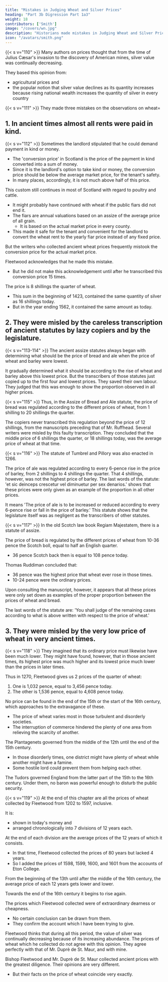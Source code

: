 ```yaml
---
title: "Mistakes in Judging Wheat and Silver Prices"
heading: "Part 3b Digression Part 1a3"
weight: 18
contributors: ['Smith']
image: "/covers/wn.jpg"
description: "Historians made mistakes in Judging Wheat and Silver Prices because they were lazy and because rents were paid in kind"
icon: "/avatars/smith.png"
---
```



{{< s v="110" >}} Many authors on prices thought that from the time of Julius Cæsar's invasion to the discovery of American mines, silver value was continually decreasing.

They based this opinion from: 
- agricultural prices and
- the popular notion that silver value declines as its quantity increases because rising national wealth increases the quantity of silver in every country


{{< s v="111" >}} They made three mistakes on the observations on wheat= 


## 1. In ancient times almost all rents were paid in kind.

{{< s v="112" >}} Sometimes the landlord stipulated that he could demand payment in kind or money.
- The 'conversion price' in Scotland is the price of the payment in kind converted into a sum of money.
- Since it is the landlord's option to take kind or money, the conversion price should be below the average market price, for the tenant's safety.
- In many places, accordingly, it is not much above half of this price.

This custom still continues in most of Scotland with regard to poultry and cattle.
- It might probably have continued with wheat if the public fiars did not end it.
- The fiars are annual valuations based on an assize of the average price of all grain.
  - It is based on the actual market price in every county.
- This made it safe for the tenant and convenient for the landlord to convert the wheat rent to the yearly fiar price instead of any fixed price.

But the writers who collected ancient wheat prices frequently mistook the conversion price for the actual market price.

Fleetwood acknowledges that he made this mistake.
- But he did not make this acknowledgement until after he transcribed this conversion price 15 times.

The price is 8 shillings the quarter of wheat.
- This sum in the beginning of 1423, contained the same quantity of silver as 16 shillings today.
- But in the year ending 1562, it contained the same amount as today.

## 2. They were misled by the careless transcription of ancient statutes by lazy copiers and by the legislature.

{{< s v="113-114" >}} The ancient assize statutes always began with determining what should be the price of bread and ale when the price of wheat and barley were lowest.

It gradually determined what it should be according to the rise of wheat and barley above this lowest price.
But the transcribers of those statutes just copied up to the first four and lowest prices.
They saved their own labour.
They judged that this was enough to show the proportion observed in all higher prices.

{{< s v="115" >}} Thus, in the Assize of Bread and Ale statute, the price of bread was regulated according to the different prices of wheat, from 1 shilling to 20 shillings the quarter.

The copiers never transcribed this regulation beyond the price of 12 shillings, from the manuscripts preceding that of Mr. Ruffhead.
Several writers were misled by this faulty transcription.
They concluded that the middle price of 6 shillings the quarter, or 18 shillings today, was the average price of wheat at that time.

{{< s v="116" >}} The statute of Tumbrel and Pillory was also enacted in 1266.

The price of ale was regulated according to every 6-pence rise in the price of barley, from 2 shillings to 4 shillings the quarter.
That 4 shillings, however, was not the highest price of barley.
The last words of the statute: 'et sic deinceps crescetur vel diminuetur per sex denarios.' shows that these prices were only given as an example of the proportion in all other prices.

It means 'The price of ale is to be increased or reduced according to every 6-pence rise or fall in the price of barley.'
This statute shows that the legislature itself was as negligent as the transcribers of other statutes.


{{< s v="117" >}} In the old Scotch law book Regiam Majestatem, there is a statute of assize.

The price of bread is regulated by the different prices of wheat from 10-36 pence the Scotch boll, equal to half an English quarter.
- 36 pence Scotch back then is equal to 108 pence today.

Thomas Ruddiman concluded that: 
- 36 pence was the highest price that wheat ever rose in those times.
- 10-24 pence were the ordinary prices.

Upon consulting the manuscript, however, it appears that all these prices were only set down as examples of the proper proportion between the prices of wheat and bread.

The last words of the statute are: 'You shall judge of the remaining cases according to what is above written with respect to the price of wheat.'<!-- , 'reliqua judicabis secundum præscripta habendo respectum ad pretium bladi.' -->
<!-- It means:  -->


## 3. They were misled by the very low price of wheat in very ancient times.

{{< s v="118" >}} They imagined that its ordinary price must likewise have been much lower.
They might have found, however, that in those ancient times, its highest price was much higher and its lowest price much lower than the prices in later times.

Thus in 1270, Fleetwood gives us 2 prices of the quarter of wheat:

1. One is 1,032 pence, equal to 3,456 pence today.
2. The other is 1,536 pence, equal to 4,608 pence today.

No price can be found in the end of the 15th or the start of the 16th century, which approaches to the extravagance of these.
- The price of wheat varies most in those turbulent and disorderly societies.
- The interruption of commerce hindered the plenty of one area from relieving the scarcity of another.

The Plantagenets governed from the middle of the 12th until the end of the 15th century.
- In those disorderly times, one district might have plenty of wheat while another might have a famine.
- Some hostile lord could prevent them from helping each other.

The Tudors governed England from the latter part of the 15th to the 16th century. Under them, no baron was powerful enough to disturb the public security.

{{< s v="119" >}} At the end of this chapter are all the prices of wheat collected by Fleetwood from 1202 to 1597, inclusive.

It is:
- shown in today's money and
- arranged chronologically into 7 divisions of 12 years each.

At the end of each division are the average prices of the 12 years of which it consists.
- In that time, Fleetwood collected the prices of 80 years but lacked 4 years.
- So I added the prices of 1598, 1599, 1600, and 1601 from the accounts of Eton College.

From the beginning of the 13th until after the middle of the 16th century, the average price of each 12 years gets lower and lower.

Towards the end of the 16th century it begins to rise again.

The prices which Fleetwood collected were of extraordinary dearness or cheapness.
- No certain conclusion can be drawn from them.
- They confirm the account which I have been trying to give.

Fleetwood thinks that during all this period, the value of silver was continually decreasing because of its increasing abundance.
The prices of wheat which he collected do not agree with this opinion.
They agree perfectly with that of Mr. Duprè de St. Maur, and with mine.

Bishop Fleetwood and Mr. Duprè de St. Maur collected ancient prices with the greatest diligence.
Their opinions are very different.
- But their facts on the price of wheat coincide very exactly.
